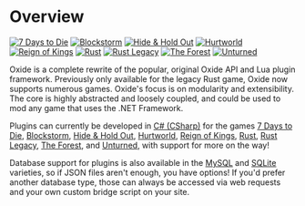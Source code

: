 # Overview

>
[![7 Days to Die](7-days-to-die/favicon-96x96.png)](/7-days-to-die/)
[![Blockstorm](blockstorm/favicon-96x96.png)](/blockstorm/)
[![Hide & Hold Out](hide-hold-out/favicon-96x96.png)](/hide-hold-out/)
[![Hurtworld](hurtworld/favicon-96x96.png)](/hurtworld/)
[![Reign of Kings](reign-of-kings/favicon-96x96.png)](/reign-of-kings/)
[![Rust](rust/favicon-96x96.png)](/rust/)
[![Rust Legacy](rust-legacy/favicon-96x96.png)](/rust-legacy/)
[![The Forest](the-forest/favicon-96x96.png)](/the-forest/)
[![Unturned](unturned/favicon-96x96.png)](/unturned/)

Oxide is a complete rewrite of the popular, original Oxide API and Lua plugin framework. Previously only available for the legacy Rust game, Oxide now supports numerous games. Oxide's focus is on modularity and extensibility. The core is highly abstracted and loosely coupled, and could be used to mod any game that uses the .NET Framework.

Plugins can currently be developed in [C# (CSharp)](https://en.wikipedia.org/wiki/C_Sharp_(programming_language)) for the games [7 Days to Die](#7-days-to-die), [Blockstorm](#blockstorm), [Hide & Hold Out](#hide-hold-out), [Hurtworld](#hurtworld), [Reign of Kings](#reign-of-kings), [Rust](#rust), [Rust Legacy](#rust-legacy), [The Forest](#the-forest), and [Unturned](#unturned), with support for more on the way!

Database support for plugins is also available in the [MySQL](https://www.mysql.com/) and [SQLite](https://www.sqlite.org/) varieties, so if JSON files aren't enough, you have options! If you'd prefer another database type, those can always be accessed via web requests and your own custom bridge script on your site.
